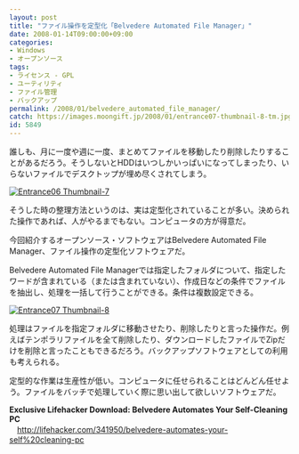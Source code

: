 ```yaml
---
layout: post
title: "ファイル操作を定型化「Belvedere Automated File Manager」"
date: 2008-01-14T09:00:00+09:00
categories:
- Windows
- オープンソース
tags: 
- ライセンス - GPL
- ユーティリティ
- ファイル管理
- バックアップ
permalink: /2008/01/belvedere_automated_file_manager/
catch: https://images.moongift.jp/2008/01/entrance07-thumbnail-8-tm.jpg
id: 5849
---
```

誰しも、月に一度や週に一度、まとめてファイルを移動したり削除したりすることがあるだろう。そうしないとHDDはいつしかいっぱいになってしまったり、いらないファイルでデスクトップが埋め尽くされてしまう。   
  
[![Entrance06 Thumbnail-7](https://images.moongift.jp/2008/01/entrance06-thumbnail-7-tm.jpg)](https://images.moongift.jp/2008/01/entrance06-thumbnail-7.png)  
  
そうした時の整理方法というのは、実は定型化されていることが多い。決められた操作であれば、人がやるまでもない。コンピュータの方が得意だ。   
  
今回紹介するオープンソース・ソフトウェアはBelvedere Automated File Manager、ファイル操作の定型化ソフトウェアだ。   
<!--more-->  
Belvedere Automated File Managerでは指定したフォルダについて、指定したワードが含まれている（または含まれていない）、作成日などの条件でファイルを抽出し、処理を一括して行うことができる。条件は複数設定できる。   
  
[![Entrance07 Thumbnail-8](https://images.moongift.jp/2008/01/entrance07-thumbnail-8-tm.jpg)](https://images.moongift.jp/2008/01/entrance07-thumbnail-8.png)  
  
処理はファイルを指定フォルダに移動させたり、削除したりと言った操作だ。例えばテンポラリファイルを全て削除したり、ダウンロードしたファイルでZipだけを削除と言ったこともできるだろう。バックアップソフトウェアとしての利用も考えられる。   
  
定型的な作業は生産性が低い。コンピュータに任せられることはどんどん任せよう。ファイルをバッチで処理していく際に思い出して欲しいソフトウェアだ。   
  
**Exclusive Lifehacker Download: Belvedere Automates Your Self-Cleaning PC**   
　[http://lifehacker.com/341950/belvedere-automates-your-self%20cleaning-pc   
](http://lifehacker.com/341950/belvedere-automates-your-self%20cleaning-pc)

